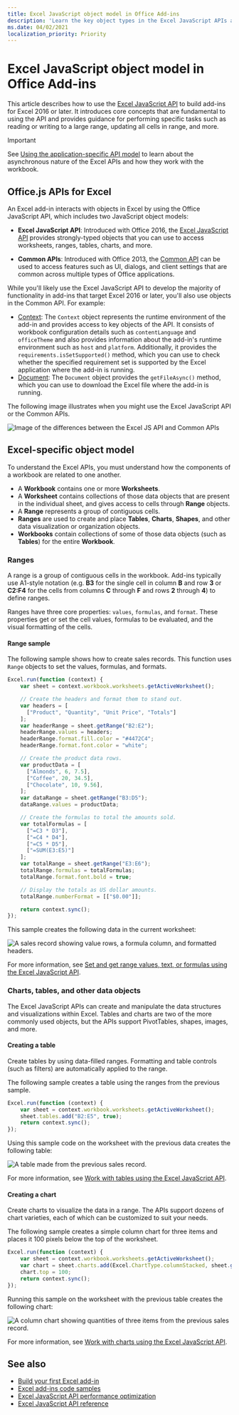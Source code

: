 ```yaml
---
title: Excel JavaScript object model in Office Add-ins
description: 'Learn the key object types in the Excel JavaScript APIs and how to use them to build add-ins for Excel.'
ms.date: 04/02/2021
localization_priority: Priority
---
```


# Excel JavaScript object model in Office Add-ins

This article describes how to use the [Excel JavaScript API](../reference/overview/excel-add-ins-reference-overview.md) to build add-ins for Excel 2016 or later. It introduces core concepts that are fundamental to using the API and provides guidance for performing specific tasks such as reading or writing to a large range, updating all cells in range, and more.

> [!IMPORTANT]
> See [Using the application-specific API model](../develop/application-specific-api-model.md) to learn about the asynchronous nature of the Excel APIs and how they work with the workbook.  

## Office.js APIs for Excel

An Excel add-in interacts with objects in Excel by using the Office JavaScript API, which includes two JavaScript object models:

* **Excel JavaScript API**: Introduced with Office 2016, the [Excel JavaScript API](../reference/overview/excel-add-ins-reference-overview.md) provides strongly-typed objects that you can use to access worksheets, ranges, tables, charts, and more.

* **Common APIs**: Introduced with Office 2013, the [Common API](/javascript/api/office) can be used to access features such as UI, dialogs, and client settings that are common across multiple types of Office applications.

While you'll likely use the Excel JavaScript API to develop the majority of functionality in add-ins that target Excel 2016 or later, you'll also use objects in the Common API. For example:

* [Context](/javascript/api/office/office.context): The `Context` object represents the runtime environment of the add-in and provides access to key objects of the API. It consists of workbook configuration details such as `contentLanguage` and `officeTheme` and also provides information about the add-in's runtime environment such as `host` and `platform`. Additionally, it provides the `requirements.isSetSupported()` method, which you can use to check whether the specified requirement set is supported by the Excel application where the add-in is running.
* [Document](/javascript/api/office/office.document): The `Document` object provides the `getFileAsync()` method, which you can use to download the Excel file where the add-in is running.

The following image illustrates when you might use the Excel JavaScript API or the Common APIs.

![Image of the differences between the Excel JS API and Common APIs](../images/excel-js-api-common-api.png)

## Excel-specific object model

To understand the Excel APIs, you must understand how the components of a workbook are related to one another.

* A **Workbook** contains one or more **Worksheets**.
* A **Worksheet** contains collections of those data objects that are present in the individual sheet, and gives access to cells through **Range** objects.
* A **Range** represents a group of contiguous cells.
* **Ranges** are used to create and place **Tables**, **Charts**, **Shapes**, and other data visualization or organization objects.
* **Workbooks** contain collections of some of those data objects (such as **Tables**) for the entire **Workbook**.

### Ranges

A range is a group of contiguous cells in the workbook. Add-ins typically use A1-style notation (e.g. **B3** for the single cell in column **B** and row **3** or **C2:F4** for the cells from columns **C** through **F** and rows **2** through **4**) to define ranges.

Ranges have three core properties: `values`, `formulas`, and `format`. These properties get or set the cell values, formulas to be evaluated, and the visual formatting of the cells.

#### Range sample

The following sample shows how to create sales records. This function uses `Range` objects to set the values, formulas, and formats.

```js
Excel.run(function (context) {
    var sheet = context.workbook.worksheets.getActiveWorksheet();

    // Create the headers and format them to stand out.
    var headers = [
      ["Product", "Quantity", "Unit Price", "Totals"]
    ];
    var headerRange = sheet.getRange("B2:E2");
    headerRange.values = headers;
    headerRange.format.fill.color = "#4472C4";
    headerRange.format.font.color = "white";

    // Create the product data rows.
    var productData = [
      ["Almonds", 6, 7.5],
      ["Coffee", 20, 34.5],
      ["Chocolate", 10, 9.56],
    ];
    var dataRange = sheet.getRange("B3:D5");
    dataRange.values = productData;

    // Create the formulas to total the amounts sold.
    var totalFormulas = [
      ["=C3 * D3"],
      ["=C4 * D4"],
      ["=C5 * D5"],
      ["=SUM(E3:E5)"]
    ];
    var totalRange = sheet.getRange("E3:E6");
    totalRange.formulas = totalFormulas;
    totalRange.format.font.bold = true;

    // Display the totals as US dollar amounts.
    totalRange.numberFormat = [["$0.00"]];

    return context.sync();
});
```

This sample creates the following data in the current worksheet:

![A sales record showing value rows, a formula column, and formatted headers.](../images/excel-overview-range-sample.png)

For more information, see [Set and get range values, text, or formulas using the Excel JavaScript API](excel-add-ins-ranges-set-get-values.md).

### Charts, tables, and other data objects

The Excel JavaScript APIs can create and manipulate the data structures and visualizations within Excel. Tables and charts are two of the more commonly used objects, but the APIs support PivotTables, shapes, images, and more.

#### Creating a table

Create tables by using data-filled ranges. Formatting and table controls (such as filters) are automatically applied to the range.

The following sample creates a table using the ranges from the previous sample.

```js
Excel.run(function (context) {
    var sheet = context.workbook.worksheets.getActiveWorksheet();
    sheet.tables.add("B2:E5", true);
    return context.sync();
});
```

Using this sample code on the worksheet with the previous data creates the following table:

![A table made from the previous sales record.](../images/excel-overview-table-sample.png)

For more information, see [Work with tables using the Excel JavaScript API](excel-add-ins-tables.md).

#### Creating a chart

Create charts to visualize the data in a range. The APIs support dozens of chart varieties, each of which can be customized to suit your needs.

The following sample creates a simple column chart for three items and places it 100 pixels below the top of the worksheet.

```js
Excel.run(function (context) {
    var sheet = context.workbook.worksheets.getActiveWorksheet();
    var chart = sheet.charts.add(Excel.ChartType.columnStacked, sheet.getRange("B3:C5"));
    chart.top = 100;
    return context.sync();
});
```

Running this sample on the worksheet with the previous table creates the following chart:

![A column chart showing quantities of three items from the previous sales record.](../images/excel-overview-chart-sample.png)

For more information, see [Work with charts using the Excel JavaScript API](excel-add-ins-charts.md).

## See also

* [Build your first Excel add-in](../quickstarts/excel-quickstart-jquery.md)
* [Excel add-ins code samples](https://developer.microsoft.com/office/gallery/?filterBy=Samples,Excel)
* [Excel JavaScript API performance optimization](../excel/performance.md)
* [Excel JavaScript API reference](../reference/overview/excel-add-ins-reference-overview.md)
